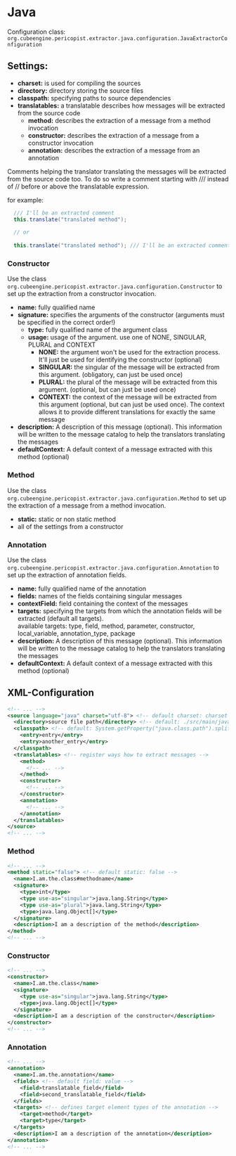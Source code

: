 # Java

Configuration class: ```org.cubeengine.pericopist.extractor.java.configuration.JavaExtractorConfiguration```

## Settings:

- **charset:** is used for compiling the sources
- **directory:** directory storing the source files
- **classpath:** specifying paths to source dependencies
- **translatables:** a translatable describes how messages will be extracted from the source code
  - **method:** describes the extraction of a message from a method invocation
  - **constructor:** describes the extraction of a message from a constructor invocation
  - **annotation:** describes the extraction of a message from an annotation
  
Comments helping the translator translating the messages will be extracted from the source code too.
To do so write a comment starting with /// instead of // before or above the translatable expression.

for example:

```java
  /// I'll be an extracted comment
  this.translate("translated method");
  
  // or
  
  this.translate("translated method"); /// I'll be an extracted comment
```

### Constructor

Use the class ```org.cubeengine.pericopist.extractor.java.configuration.Constructor``` to set up the extraction from a constructor invocation.

- **name:** fully qualified name
- **signature:** specifies the arguments of the constructor (arguments must be specified in the correct order!)
  - **type:** fully qualified name of the argument class
  - **usage:** usage of the argument. use one of NONE, SINGULAR, PLURAL and CONTEXT
    - **NONE:** the argument won't be used for the extraction process. It'll just be used for identifying the constructor (optional)
    - **SINGULAR:** the singular of the message will be extracted from this argument. (obligatory, can just be used once)
    - **PLURAL:** the plural of the message will be extracted from this argument. (optional, but can just be used once)
    - **CONTEXT:** the context of the message will be extracted from this argument (optional, but can just be used once). The context allows it to provide different translations for exactly the same message
- **description:** A description of this message (optional). This information will be written to the message catalog to help the translators translating the messages
- **defaultContext:** A default context of a message extracted with this method (optional)

### Method

Use the class ```org.cubeengine.pericopist.extractor.java.configuration.Method``` to set up the extraction of a message from a method invocation.

- **static:** static or non static method
- all of the settings from a constructor

### Annotation

Use the class ```org.cubeengine.pericopist.extractor.java.configuration.Annotation``` to set up the extraction of annotation fields.

- **name:** fully qualified name of the annotation
- **fields:** names of the fields containing singular messages
- **contextField:** field containing the context of the messages
- **targets:** specifying the targets from which the annotation fields will be extracted (default all targets).<br/>available targets: type, field, method, parameter, constructor, local_variable, annotation_type, package
- **description:** A description of this message (optional). This information will be written to the message catalog to help the translators translating the messages
- **defaultContext:** A default context of a message extracted with this method (optional)

## XML-Configuration

```xml
<!-- ... -->
<source language="java" charset="utf-8"> <!-- default charset: charset set as extractor tag attribute -->
  <directory>source file path</directory> <!-- default: ./src/main/java -->
  <classpath> <!-- default: System.getProperty("java.class.path").split(File.pathSeparator) -->
    <entry>entry</entry>
    <entry>another_entry</entry>
  </classpath>
  <translatables> <!-- register ways how to extract messages -->
    <method>
      <!-- ... -->
    </method>
    <constructor>
      <!-- ... -->
    </constructor>
    <annotation>
      <!-- ... -->
    </annotation>
  </translatables>
</source>
<!-- ... -->
```

### Method

```xml
<!-- ... -->
<method static="false"> <!-- default static: false -->
  <name>I.am.the.class#methodname</name>
  <signature>
    <type>int</type>
    <type use-as="singular">java.lang.String</type>
    <type use-as="plural">java.lang.String</type>
    <type>java.lang.Object[]</type>
  </signature>
  <description>I am a description of the method</description>
</method>
<!-- ... -->
```

### Constructor

```xml
<!-- ... -->
<constructor>
  <name>I.am.the.class</name>
  <signature>
    <type use-as="singular">java.lang.String</type>
    <type>java.lang.Object[]</type>
  </signature>
  <description>I am a description of the constructor</description>
</constructor>
<!-- ... -->
```

### Annotation

```xml
<!-- ... -->
<annotation>
  <name>I.am.the.annotation</name>
  <fields> <!-- default field: value -->
    <field>translatable_field</field>
    <field>second_translatable_field</field>
  </fields>
  <targets> <!-- defines target element types of the annotation -->
    <target>method</target>
    <target>type</target>
  </targets>
  <description>I am a description of the annotation</description>
</annotation>
<!-- ... -->
```
